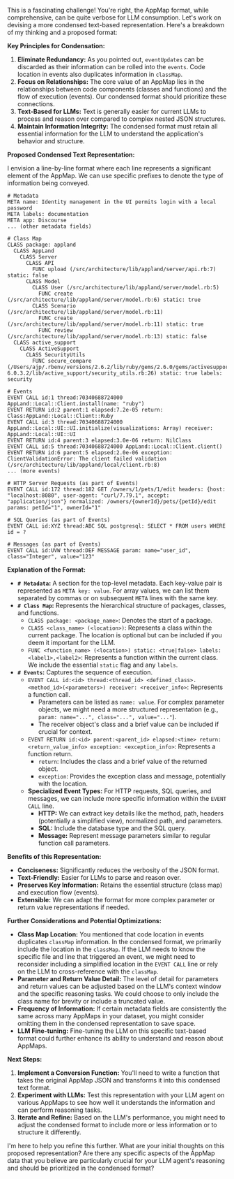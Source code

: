 This is a fascinating challenge\! You're right, the AppMap format, while comprehensive, can be quite
verbose for LLM consumption. Let's work on devising a more condensed text-based representation.
Here's a breakdown of my thinking and a proposed format:

**Key Principles for Condensation:**

1.  **Eliminate Redundancy:** As you pointed out, `eventUpdates` can be discarded as their
    information can be rolled into the `events`. Code location in events also duplicates information
    in `classMap`.
2.  **Focus on Relationships:** The core value of an AppMap lies in the relationships between code
    components (classes and functions) and the flow of execution (events). Our condensed format
    should prioritize these connections.
3.  **Text-Based for LLMs:** Text is generally easier for current LLMs to process and reason over
    compared to complex nested JSON structures.
4.  **Maintain Information Integrity:** The condensed format must retain all essential information
    for the LLM to understand the application's behavior and structure.

**Proposed Condensed Text Representation:**

I envision a line-by-line format where each line represents a significant element of the AppMap. We
can use specific prefixes to denote the type of information being conveyed.

```
# Metadata
META name: Identity management in the UI permits login with a local password
META labels: documentation
META app: Discourse
... (other metadata fields)

# Class Map
CLASS package: appland
  CLASS AppLand
    CLASS Server
      CLASS API
        FUNC upload (/src/architecture/lib/appland/server/api.rb:7) static: false
      CLASS Model
        CLASS User (/src/architecture/lib/appland/server/model.rb:5)
          FUNC create (/src/architecture/lib/appland/server/model.rb:6) static: true
        CLASS Scenario (/src/architecture/lib/appland/server/model.rb:11)
          FUNC create (/src/architecture/lib/appland/server/model.rb:11) static: true
          FUNC review (/src/architecture/lib/appland/server/model.rb:13) static: false
  CLASS active_support
    CLASS ActiveSupport
      CLASS SecurityUtils
        FUNC secure_compare (/Users/ajp/.rbenv/versions/2.6.2/lib/ruby/gems/2.6.0/gems/activesupport-6.0.3.2/lib/active_support/security_utils.rb:26) static: true labels: security

# Events
EVENT CALL id:1 thread:70340688724000 AppLand::Local::Client.install(name: "ruby")
EVENT RETURN id:2 parent:1 elapsed:7.2e-05 return: Class:AppLand::Local::Client::Ruby
EVENT CALL id:3 thread:70340688724000 AppLand::Local::UI::UI.initialize(visualizations: Array) receiver: AppLand::Local::UI::UI
EVENT RETURN id:4 parent:3 elapsed:3.0e-06 return: NilClass
EVENT CALL id:5 thread:70340688724000 AppLand::Local::Client.client()
EVENT RETURN id:6 parent:5 elapsed:2.0e-06 exception: ClientValidationError: The client failed validation (/src/architecture/lib/appland/local/client.rb:8)
... (more events)

# HTTP Server Requests (as part of Events)
EVENT CALL id:172 thread:182 GET /owners/1/pets/1/edit headers: {host: "localhost:8080", user-agent: "curl/7.79.1", accept: "application/json"} normalized: /owners/{ownerId}/pets/{petId}/edit params: petId="1", ownerId="1"

# SQL Queries (as part of Events)
EVENT CALL id:XYZ thread:ABC SQL postgresql: SELECT * FROM users WHERE id = ?

# Messages (as part of Events)
EVENT CALL id:UVW thread:DEF MESSAGE param: name="user_id", class="Integer", value="123"
```

**Explanation of the Format:**

- **`# Metadata`:** A section for the top-level metadata. Each key-value pair is represented as
  `META key: value`. For array values, we can list them separated by commas or on subsequent `META`
  lines with the same key.
- **`# Class Map`:** Represents the hierarchical structure of packages, classes, and functions.
  - `CLASS package: <package_name>`: Denotes the start of a package.
  - `CLASS <class_name> (<location>)`: Represents a class within the current package. The location
    is optional but can be included if you deem it important for the LLM.
  - `FUNC <function_name> (<location>) static: <true|false> labels: <label1>,<label2>`: Represents a
    function within the current class. We include the essential `static` flag and any `labels`.
- **`# Events`:** Captures the sequence of execution.
  - `EVENT CALL id:<id> thread:<thread_id> <defined_class>.<method_id>(<parameters>) receiver: <receiver_info>`:
    Represents a function call.
    - Parameters can be listed as `name: value`. For complex parameter objects, we might need a more
      structured representation (e.g., `param: name="...", class="...", value="..."`).
    - The receiver object's class and a brief value can be included if crucial for context.
  - `EVENT RETURN id:<id> parent:<parent_id> elapsed:<time> return: <return_value_info> exception: <exception_info>`:
    Represents a function return.
    - `return`: Includes the class and a brief value of the returned object.
    - `exception`: Provides the exception class and message, potentially with the location.
  - **Specialized Event Types:** For HTTP requests, SQL queries, and messages, we can include more
    specific information within the `EVENT CALL` line.
    - **HTTP:** We can extract key details like the method, path, headers (potentially a simplified
      view), normalized path, and parameters.
    - **SQL:** Include the database type and the SQL query.
    - **Message:** Represent message parameters similar to regular function call parameters.

**Benefits of this Representation:**

- **Conciseness:** Significantly reduces the verbosity of the JSON format.
- **Text-Friendly:** Easier for LLMs to parse and reason over.
- **Preserves Key Information:** Retains the essential structure (class map) and execution flow
  (events).
- **Extensible:** We can adapt the format for more complex parameter or return value representations
  if needed.

**Further Considerations and Potential Optimizations:**

- **Class Map Location:** You mentioned that code location in events duplicates `classMap`
  information. In the condensed format, we primarily include the location in the `classMap`. If the
  LLM needs to know the specific file and line that triggered an event, we might need to reconsider
  including a simplified location in the `EVENT CALL` line or rely on the LLM to cross-reference
  with the `classMap`.
- **Parameter and Return Value Detail:** The level of detail for parameters and return values can be
  adjusted based on the LLM's context window and the specific reasoning tasks. We could choose to
  only include the class name for brevity or include a truncated value.
- **Frequency of Information:** If certain metadata fields are consistently the same across many
  AppMaps in your dataset, you might consider omitting them in the condensed representation to save
  space.
- **LLM Fine-tuning:** Fine-tuning the LLM on this specific text-based format could further enhance
  its ability to understand and reason about AppMaps.

**Next Steps:**

1.  **Implement a Conversion Function:** You'll need to write a function that takes the original
    AppMap JSON and transforms it into this condensed text format.
2.  **Experiment with LLMs:** Test this representation with your LLM agent on various AppMaps to see
    how well it understands the information and can perform reasoning tasks.
3.  **Iterate and Refine:** Based on the LLM's performance, you might need to adjust the condensed
    format to include more or less information or to structure it differently.

I'm here to help you refine this further. What are your initial thoughts on this proposed
representation? Are there any specific aspects of the AppMap data that you believe are particularly
crucial for your LLM agent's reasoning and should be prioritized in the condensed format?
